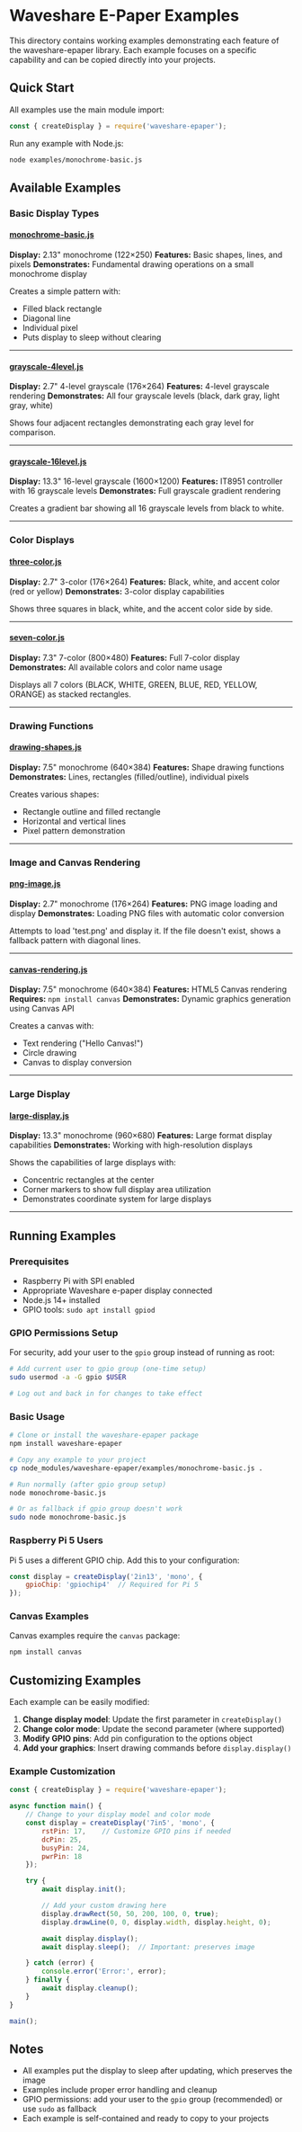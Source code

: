 # Waveshare E-Paper Examples

This directory contains working examples demonstrating each feature of the waveshare-epaper library. Each example focuses on a specific capability and can be copied directly into your projects.

## Quick Start

All examples use the main module import:

```javascript
const { createDisplay } = require('waveshare-epaper');
```

Run any example with Node.js:
```bash
node examples/monochrome-basic.js
```

## Available Examples

### Basic Display Types

#### [monochrome-basic.js](monochrome-basic.js)
**Display:** 2.13" monochrome (122×250)
**Features:** Basic shapes, lines, and pixels
**Demonstrates:** Fundamental drawing operations on a small monochrome display

Creates a simple pattern with:
- Filled black rectangle
- Diagonal line
- Individual pixel
- Puts display to sleep without clearing

---

#### [grayscale-4level.js](grayscale-4level.js)
**Display:** 2.7" 4-level grayscale (176×264)
**Features:** 4-level grayscale rendering
**Demonstrates:** All four grayscale levels (black, dark gray, light gray, white)

Shows four adjacent rectangles demonstrating each gray level for comparison.

---

#### [grayscale-16level.js](grayscale-16level.js)
**Display:** 13.3" 16-level grayscale (1600×1200)
**Features:** IT8951 controller with 16 grayscale levels
**Demonstrates:** Full grayscale gradient rendering

Creates a gradient bar showing all 16 grayscale levels from black to white.

---

### Color Displays

#### [three-color.js](three-color.js)
**Display:** 2.7" 3-color (176×264)
**Features:** Black, white, and accent color (red or yellow)
**Demonstrates:** 3-color display capabilities

Shows three squares in black, white, and the accent color side by side.

---

#### [seven-color.js](seven-color.js)
**Display:** 7.3" 7-color (800×480)
**Features:** Full 7-color display
**Demonstrates:** All available colors and color name usage

Displays all 7 colors (BLACK, WHITE, GREEN, BLUE, RED, YELLOW, ORANGE) as stacked rectangles.

---

### Drawing Functions

#### [drawing-shapes.js](drawing-shapes.js)
**Display:** 7.5" monochrome (640×384)
**Features:** Shape drawing functions
**Demonstrates:** Lines, rectangles (filled/outline), individual pixels

Creates various shapes:
- Rectangle outline and filled rectangle
- Horizontal and vertical lines
- Pixel pattern demonstration

---

### Image and Canvas Rendering

#### [png-image.js](png-image.js)
**Display:** 2.7" monochrome (176×264)
**Features:** PNG image loading and display
**Demonstrates:** Loading PNG files with automatic color conversion

Attempts to load 'test.png' and display it. If the file doesn't exist, shows a fallback pattern with diagonal lines.

---

#### [canvas-rendering.js](canvas-rendering.js)
**Display:** 7.5" monochrome (640×384)
**Features:** HTML5 Canvas rendering
**Requires:** `npm install canvas`
**Demonstrates:** Dynamic graphics generation using Canvas API

Creates a canvas with:
- Text rendering ("Hello Canvas!")
- Circle drawing
- Canvas to display conversion

---

### Large Display

#### [large-display.js](large-display.js)
**Display:** 13.3" monochrome (960×680)
**Features:** Large format display capabilities
**Demonstrates:** Working with high-resolution displays

Shows the capabilities of large displays with:
- Concentric rectangles at the center
- Corner markers to show full display area utilization
- Demonstrates coordinate system for large displays

---

## Running Examples

### Prerequisites
- Raspberry Pi with SPI enabled
- Appropriate Waveshare e-paper display connected
- Node.js 14+ installed
- GPIO tools: `sudo apt install gpiod`

### GPIO Permissions Setup
For security, add your user to the `gpio` group instead of running as root:

```bash
# Add current user to gpio group (one-time setup)
sudo usermod -a -G gpio $USER

# Log out and back in for changes to take effect
```

### Basic Usage
```bash
# Clone or install the waveshare-epaper package
npm install waveshare-epaper

# Copy any example to your project
cp node_modules/waveshare-epaper/examples/monochrome-basic.js .

# Run normally (after gpio group setup)
node monochrome-basic.js

# Or as fallback if gpio group doesn't work
sudo node monochrome-basic.js
```

### Raspberry Pi 5 Users
Pi 5 uses a different GPIO chip. Add this to your configuration:

```javascript
const display = createDisplay('2in13', 'mono', {
    gpioChip: 'gpiochip4'  // Required for Pi 5
});
```

### Canvas Examples
Canvas examples require the `canvas` package:
```bash
npm install canvas
```

## Customizing Examples

Each example can be easily modified:

1. **Change display model**: Update the first parameter in `createDisplay()`
2. **Change color mode**: Update the second parameter (where supported)
3. **Modify GPIO pins**: Add pin configuration to the options object
4. **Add your graphics**: Insert drawing commands before `display.display()`

### Example Customization
```javascript
const { createDisplay } = require('waveshare-epaper');

async function main() {
    // Change to your display model and color mode
    const display = createDisplay('7in5', 'mono', {
        rstPin: 17,    // Customize GPIO pins if needed
        dcPin: 25,
        busyPin: 24,
        pwrPin: 18
    });

    try {
        await display.init();

        // Add your custom drawing here
        display.drawRect(50, 50, 200, 100, 0, true);
        display.drawLine(0, 0, display.width, display.height, 0);

        await display.display();
        await display.sleep();  // Important: preserves image

    } catch (error) {
        console.error('Error:', error);
    } finally {
        await display.cleanup();
    }
}

main();
```

## Notes

- All examples put the display to sleep after updating, which preserves the image
- Examples include proper error handling and cleanup
- GPIO permissions: add your user to the `gpio` group (recommended) or use `sudo` as fallback
- Each example is self-contained and ready to copy to your projects